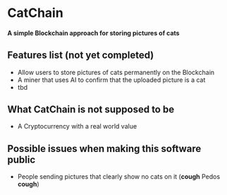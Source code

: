 # CatChain

#### A simple Blockchain approach for storing pictures of cats

## Features list (not yet completed)

* Allow users to store pictures of cats permanently on the Blockchain
* A miner that uses AI to confirm that the uploaded picture is a cat
* tbd


## What CatChain is not supposed to be

* A Cryptocurrency with a real world value


## Possible issues when making this software public

* People sending pictures that clearly show no cats on it (**cough** Pedos **cough**)